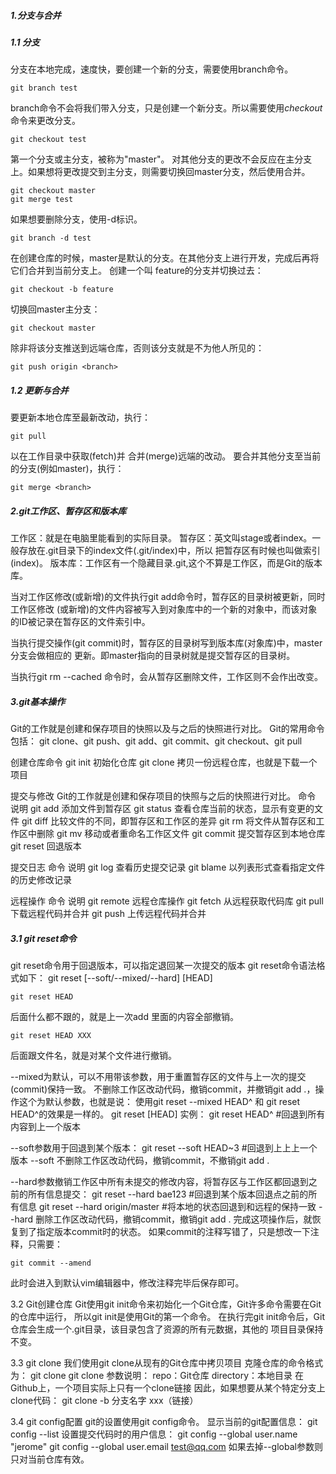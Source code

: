 ##### 1.分支与合并 <br>
##### 1.1 分支<br>
分支在本地完成，速度快，要创建一个新的分支，需要使用branch命令。<br>

    git branch test

branch命令不会将我们带入分支，只是创建一个新分支。所以需要使用*checkout* 命令来更改分支。<br>

    git checkout test

第一个分支或主分支，被称为"master"。
对其他分支的更改不会反应在主分支上。如果想将更改提交到主分支，则需要切换回master分支，然后使用合并。<br>

    git checkout master
    git merge test

如果想要删除分支，使用-d标识。

    git branch -d test

在创建仓库的时候，master是默认的分支。在其他分支上进行开发，完成后再将
它们合并到当前分支上。
创建一个叫 feature的分支并切换过去：

    git checkout -b feature

切换回master主分支：

    git checkout master

除非将该分支推送到远端仓库，否则该分支就是不为他人所见的：

    git push origin <branch>

##### 1.2 更新与合并
要更新本地仓库至最新改动，执行：

    git pull

以在工作目录中获取(fetch)并 合并(merge)远端的改动。
要合并其他分支至当前的分支(例如master)，执行：

    git merge <branch>


##### 2.git工作区、暂存区和版本库
工作区：就是在电脑里能看到的实际目录。
暂存区：英文叫stage或者index。一般存放在.git目录下的index文件(.git/index)中，所以
把暂存区有时候也叫做索引(index)。
版本库：工作区有一个隐藏目录.git,这个不算是工作区，而是Git的版本库。

当对工作区修改(或新增)的文件执行git add命令时，暂存区的目录树被更新，同时工作区修改
(或新增)的文件内容被写入到对象库中的一个新的对象中，而该对象的ID被记录在暂存区的文件索引中。

当执行提交操作(git commit)时，暂存区的目录树写到版本库(对象库)中，master分支会做相应的
更新。即master指向的目录树就是提交暂存区的目录树。

当执行git rm --cached <file>命令时，会从暂存区删除文件，工作区则不会作出改变。



##### 3.git基本操作
Git的工作就是创建和保存项目的快照以及与之后的快照进行对比。
Git的常用命令包括：
git clone、git push、git add、git commit、git checkout、git pull

创建仓库命令
git init	初始化仓库
git clone	拷贝一份远程仓库，也就是下载一个项目

提交与修改
Git的工作就是创建和保存项目的快照与之后的快照进行对比。
命令		说明
git add 	添加文件到暂存区
git status	查看仓库当前的状态，显示有变更的文件
git diff	比较文件的不同，即暂存区和工作区的差异
git rm		将文件从暂存区和工作区中删除
git mv	移动或者重命名工作区文件
git commit	提交暂存区到本地仓库
git reset	回退版本

提交日志
命令		说明
git log	查看历史提交记录
git blame <file> 以列表形式查看指定文件的历史修改记录

远程操作
命令		说明
git remote	远程仓库操作
git fetch	从远程获取代码库
git pull	下载远程代码并合并
git push	上传远程代码并合并



##### 3.1 git reset命令
git reset命令用于回退版本，可以指定退回某一次提交的版本
git reset命令语法格式如下：
git reset [--soft/--mixed/--hard] [HEAD]

    git reset HEAD 

后面什么都不跟的，就是上一次add 里面的内容全部撤销。

    git reset HEAD XXX 

后面跟文件名，就是对某个文件进行撤销。

--mixed为默认，可以不用带该参数，用于重置暂存区的文件与上一次的提交(commit)保持一致。
不删除工作区改动代码，撤销commit，并撤销git
 add .，操作这个为默认参数，也就是说：
 使用git reset --mixed HEAD^ 和 git reset HEAD^的效果是一样的。
git reset [HEAD]
实例：
git reset HEAD^	#回退到所有内容到上一个版本

--soft参数用于回退到某个版本：
git reset --soft HEAD~3	#回退到上上上一个版本
--soft 不删除工作区改动代码，撤销commit，不撤销git add . 

--hard参数撤销工作区中所有未提交的修改内容，将暂存区与工作区都回退到之前的所有信息提交：
git reset --hard bae123	#回退到某个版本回退点之前的所有信息
git reset --hard origin/master	#将本地的状态回退到和远程的保持一致
--hard 删除工作区改动代码，撤销commit，撤销git add .
完成这项操作后，就恢复到了指定版本commit时的状态。
如果commit的注释写错了，只是想改一下注释，只需要：

    git commit --amend 

此时会进入到默认vim编辑器中，修改注释完毕后保存即可。

3.2 Git创建仓库
Git使用git init命令来初始化一个Git仓库，Git许多命令需要在Git的仓库中运行，
所以git init是使用Git的第一个命令。
在执行完git init命令后，Git仓库会生成一个.git目录，该目录包含了资源的所有元数据，其他的
项目目录保持不变。

3.3 git clone
我们使用git clone从现有的Git仓库中拷贝项目
克隆仓库的命令格式为：
git clone <repo>
git clone <repo> <directory>
参数说明：
repo：Git仓库
directory：本地目录
在Github上，一个项目实际上只有一个clone链接
因此，如果想要从某个特定分支上clone代码：
git clone -b 分支名字 xxx（链接）

3.4 git config配置
git的设置使用git config命令。
显示当前的git配置信息：
git config --list
设置提交代码时的用户信息：
git config --global user.name "jerome"
git config --global user.email test@qq.com
如果去掉--global参数则只对当前仓库有效。














